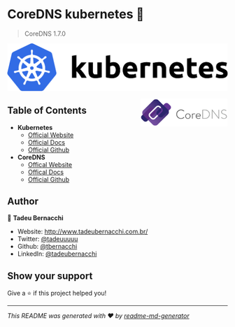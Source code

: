 <h1 align="">CoreDNS kubernetes 👋</h1>
<p>
</p>

> CoreDNS 1.7.0

![Kubernetes](/.github/assets/img/kubernetes-logo.png)

<div align=>
	<img align="right" width="200px" src=/.github/assets/img/coredns-horizontal-color.png>
</div> 

## Table of Contents

* **Kubernetes**  
  * [Official Website](https://kubernetes.io)
  * [Official Docs](https://kubernetes.io/docs/home/)
  * [Official Github](https://github.com/kubernetes)
* **CoreDNS**
  * [Offical Website](https://coredns.io/)
  * [Offical Docs](https://coredns.io/manual/toc/)
  * [Official Github](https://github.com/coredns/coredns)

## Author

👤 **Tadeu Bernacchi**

* Website: http://www.tadeubernacchi.com.br/
* Twitter: [@tadeuuuuu](https://twitter.com/tadeuuuuu)
* Github: [@tbernacchi](https://github.com/tbernacchi)
* LinkedIn: [@tadeubernacchi](https://linkedin.com/in/tadeubernacchi)

## Show your support

Give a ⭐️ if this project helped you!

***
_This README was generated with ❤️ by [readme-md-generator](https://github.com/kefranabg/readme-md-generator)_
